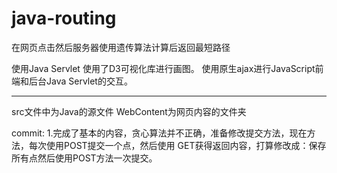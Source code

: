 # java-routing
在网页点击然后服务器使用遗传算法计算后返回最短路径

使用Java Servlet
使用了D3可视化库进行画图。
使用原生ajax进行JavaScript前端和后台Java Servlet的交互。


***
src文件中为Java的源文件
WebContent为网页内容的文件夹

commit:
1.完成了基本的内容，贪心算法并不正确，准备修改提交方法，现在方法，每次使用POST提交一个点，然后使用
GET获得返回内容，打算修改成：保存所有点然后使用POST方法一次提交。
